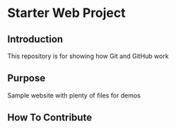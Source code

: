 # Starter Web Project

## Introduction
This repository is for showing how Git and GitHub work

## Purpose

Sample website with plenty of files for demos

## How To Contribute